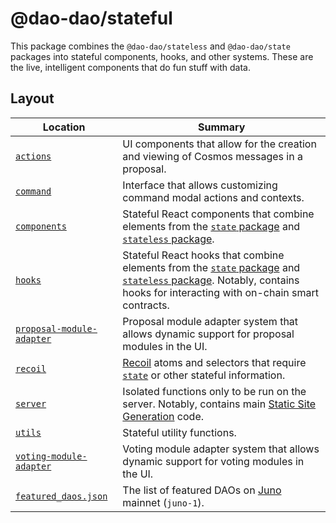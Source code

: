 # @dao-dao/stateful

This package combines the `@dao-dao/stateless` and `@dao-dao/state` packages
into stateful components, hooks, and other systems. These are the live,
intelligent components that do fun stuff with data.

## Layout

| Location                                               | Summary                                                                                                                                                                                         |
| ------------------------------------------------------ | ----------------------------------------------------------------------------------------------------------------------------------------------------------------------------------------------- |
| [`actions`](./actions)                                 | UI components that allow for the creation and viewing of Cosmos messages in a proposal.                                                                                                         |
| [`command`](./command)                                 | Interface that allows customizing command modal actions and contexts.                                                                                                                           |
| [`components`](./components)                           | Stateful React components that combine elements from the [`state` package](../state) and [`stateless` package](../stateless).                                                                   |
| [`hooks`](./hooks)                                     | Stateful React hooks that combine elements from the [`state` package](../state) and [`stateless` package](../stateless). Notably, contains hooks for interacting with on-chain smart contracts. |
| [`proposal-module-adapter`](./proposal-module-adapter) | Proposal module adapter system that allows dynamic support for proposal modules in the UI.                                                                                                      |
| [`recoil`](./recoil)                                   | [Recoil](https://recoiljs.org) atoms and selectors that require [`state`](../state) or other stateful information.                                                                              |
| [`server`](./server)                                   | Isolated functions only to be run on the server. Notably, contains main [Static Site Generation](https://nextjs.org/docs/basic-features/data-fetching/get-static-props) code.                   |
| [`utils`](./utils)                                     | Stateful utility functions.                                                                                                                                                                     |
| [`voting-module-adapter`](./voting-module-adapter)     | Voting module adapter system that allows dynamic support for voting modules in the UI.                                                                                                          |
| [`featured_daos.json`](./featured_daos.json)           | The list of featured DAOs on [Juno](https://junonetwork.io) mainnet (`juno-1`).                                                                                                                 |
